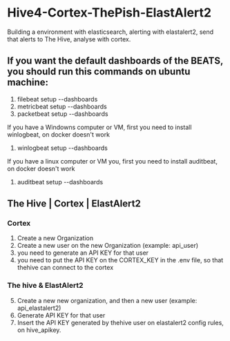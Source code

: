 # Hive4-Cortex-ThePish-ElastAlert2
Building a environment with elasticsearch, alerting with elastalert2, send that alerts to The Hive, analyse with cortex.

## If you want the default dashboards of the BEATS, you should run this commands on ubuntu machine:
1. filebeat setup --dashboards
2. metricbeat setup --dashboards
3. packetbeat setup --dashboards

If you have a Windowns computer or VM, first you need to install winlogbeat, on docker doesn't work
1. winlogbeat setup --dashboards

If you have a linux computer or VM  you, first you need to install auditbeat, on docker doesn't work
1. auditbeat setup --dashboards


## The Hive | Cortex | ElastAlert2
### Cortex
1. Create a new Organization
2. Create a new user on the new Organization (example: api_user)
3. you need to generate an API KEY for that user
4. you need to put the API KEY on the CORTEX_KEY in the .env file, so that thehive can connect to the cortex

### The hive & ElastAlert2
5. Create a new  new organization, and then a new user (example: api_elastalert2)
6. Generate API KEY  for that user
7. Insert the API KEY generated by thehive user on elastalert2 config rules, on hive_apikey.



